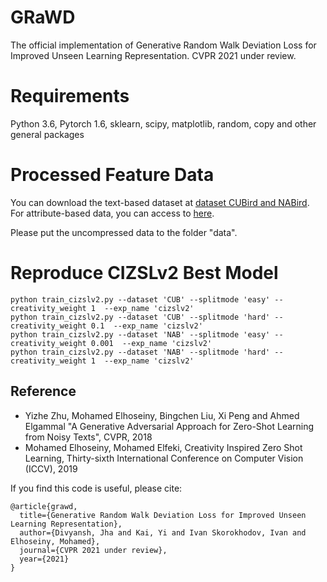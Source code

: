 # GRaWD
The official implementation of Generative Random Walk Deviation Loss for Improved Unseen Learning Representation. CVPR 2021 under review.

# Requirements
Python 3.6, Pytorch 1.6, sklearn, scipy, matplotlib, random, copy and other general packages

# Processed Feature Data 
You can download the text-based dataset at [dataset CUBird and NABird](https://www.dropbox.com/s/9qovr86kgogkl6r/CUB_NAB_Data.zip). For attribute-based data, you can access to [here](https://www.mpi-inf.mpg.de/departments/computer-vision-and-machine-learning/research/zero-shot-learning/zero-shot-learning-the-good-the-bad-and-the-ugly). 

Please put the uncompressed data to the folder "data".

# Reproduce CIZSLv2 Best Model
```
python train_cizslv2.py --dataset 'CUB' --splitmode 'easy' --creativity_weight 1  --exp_name 'cizslv2'              
python train_cizslv2.py --dataset 'CUB' --splitmode 'hard' --creativity_weight 0.1  --exp_name 'cizslv2'                
python train_cizslv2.py --dataset 'NAB' --splitmode 'easy' --creativity_weight 0.001  --exp_name 'cizslv2'              
python train_cizslv2.py --dataset 'NAB' --splitmode 'hard' --creativity_weight 1  --exp_name 'cizslv2'
```        

## Reference
- Yizhe Zhu, Mohamed Elhoseiny, Bingchen Liu, Xi Peng and Ahmed Elgammal "A Generative Adversarial Approach for Zero-Shot Learning from Noisy Texts", CVPR, 2018          
- Mohamed Elhoseiny, Mohamed Elfeki, Creativity Inspired Zero Shot Learning, Thirty-sixth International Conference on Computer Vision (ICCV), 2019              

If you find this code is useful, please cite:

```
@article{grawd,
  title={Generative Random Walk Deviation Loss for Improved Unseen Learning Representation},
  author={Divyansh, Jha and Kai, Yi and Ivan Skorokhodov, Ivan and Elhoseiny, Mohamed},
  journal={CVPR 2021 under review},
  year={2021}
}
